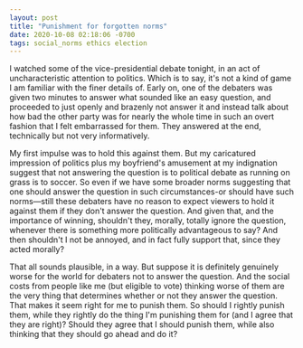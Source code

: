 ```yaml
---
layout: post
title: "Punishment for forgotten norms"
date: 2020-10-08 02:18:06 -0700
tags: social_norms ethics election
---
```

I watched some of the vice-presidential debate tonight, in an act of uncharacteristic attention to politics. Which is to say, it's not a kind of game I am familiar with the finer details of. Early on, one of the debaters was given two minutes to answer what sounded like an easy question, and proceeded to just openly and brazenly not answer it and instead talk about how bad the other party was for nearly the whole time in such an overt fashion that I felt embarrassed for them. They answered at the end, technically but not very informatively.

My first impulse was to hold this against them. But my caricatured impression of politics plus my boyfriend's amusement at my indignation suggest that not answering the question is to political debate as running on grass is to soccer. So even if we have some broader norms suggesting that one should answer the question in such circumstances-or should have such norms—still these debaters have no reason to expect viewers to hold it against them if they don't answer the question. And given that, and the importance of winning, shouldn't they, morally, totally ignore the question, whenever there is something more politically advantageous to say? And then shouldn't I not be annoyed, and in fact fully support that, since they acted morally?

That all sounds plausible, in a way. But suppose it is definitely genuinely worse for the world for debaters not to answer the question. And the social costs from people like me (but eligible to vote) thinking worse of them are the very thing that determines whether or not they answer the question. That makes it seem right for me to punish them. So should I rightly punish them, while they rightly do the thing I'm punishing them for (and I agree that they are right)? Should they agree that I should punish them, while also thinking that they should go ahead and do it?
